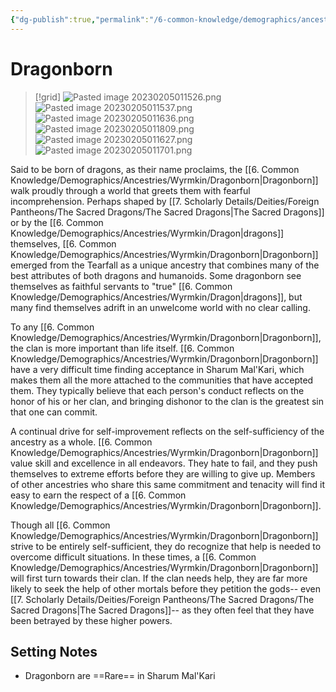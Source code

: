 ```yaml
---
{"dg-publish":true,"permalink":"/6-common-knowledge/demographics/ancestries/wyrmkin/dragonborn/","noteIcon":""}
---
```


# Dragonborn

>[!grid]
>![Pasted image 20230205011526.png](/img/user/x.%20Assets/Attachments/Pasted%20image%2020230205011526.png)
>![Pasted image 20230205011537.png](/img/user/x.%20Assets/Attachments/Pasted%20image%2020230205011537.png)
![Pasted image 20230205011636.png](/img/user/x.%20Assets/Attachments/Pasted%20image%2020230205011636.png)
![Pasted image 20230205011809.png](/img/user/x.%20Assets/Attachments/Pasted%20image%2020230205011809.png)
>![Pasted image 20230205011627.png](/img/user/x.%20Assets/Attachments/Pasted%20image%2020230205011627.png)
>![Pasted image 20230205011701.png](/img/user/x.%20Assets/Attachments/Pasted%20image%2020230205011701.png)

Said to be born of dragons, as their name proclaims, the [[6. Common Knowledge/Demographics/Ancestries/Wyrmkin/Dragonborn\|Dragonborn]] walk proudly through a world that greets them with fearful incomprehension. Perhaps shaped by [[7. Scholarly Details/Deities/Foreign Pantheons/The Sacred Dragons/The Sacred Dragons\|The Sacred Dragons]] or by the [[6. Common Knowledge/Demographics/Ancestries/Wyrmkin/Dragon\|dragons]] themselves, [[6. Common Knowledge/Demographics/Ancestries/Wyrmkin/Dragonborn\|Dragonborn]] emerged from the Tearfall as a unique ancestry that combines many of the best attributes of both dragons and humanoids. Some dragonborn see themselves as faithful servants to "true" [[6. Common Knowledge/Demographics/Ancestries/Wyrmkin/Dragon\|dragons]], but many find themselves adrift in an unwelcome world with no clear calling. 

To any [[6. Common Knowledge/Demographics/Ancestries/Wyrmkin/Dragonborn\|Dragonborn]], the clan is more important than life itself. [[6. Common Knowledge/Demographics/Ancestries/Wyrmkin/Dragonborn\|Dragonborn]] have a very difficult time finding acceptance in Sharum Mal'Kari, which makes them all the more attached to the communities that have accepted them. They typically believe that each person's conduct reflects on the honor of his or her clan, and bringing dishonor to the clan is the greatest sin that one can commit. 

A continual drive for self-improvement reflects on the self-sufficiency of the ancestry as a whole. [[6. Common Knowledge/Demographics/Ancestries/Wyrmkin/Dragonborn\|Dragonborn]] value skill and excellence in all endeavors. They hate to fail, and they push themselves to extreme efforts before they are willing to give up. Members of other ancestries who share this same commitment and tenacity will find it easy to earn the respect of a [[6. Common Knowledge/Demographics/Ancestries/Wyrmkin/Dragonborn\|Dragonborn]]. 

Though all [[6. Common Knowledge/Demographics/Ancestries/Wyrmkin/Dragonborn\|Dragonborn]] strive to be entirely self-sufficient, they do recognize that help is needed to overcome difficult situations. In these times, a [[6. Common Knowledge/Demographics/Ancestries/Wyrmkin/Dragonborn\|Dragonborn]] will first turn towards their clan. If the clan needs help, they are far more likely to seek the help of other mortals before they petition the gods-- even [[7. Scholarly Details/Deities/Foreign Pantheons/The Sacred Dragons/The Sacred Dragons\|The Sacred Dragons]]-- as they often feel that they have been betrayed by these higher powers. 

## Setting Notes

- Dragonborn are ==Rare== in Sharum Mal'Kari

